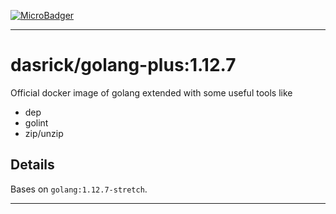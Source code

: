 [![MicroBadger][microbadger-image]][microbadger-url]

***

# dasrick/golang-plus:1.12.7

Official docker image of golang extended with some useful tools like

* dep
* golint
* zip/unzip

## Details

Bases on `golang:1.12.7-stretch`.

***

[microbadger-image]: https://images.microbadger.com/badges/image/dasrick/golang-plus:1.12.7.svg
[microbadger-url]: https://microbadger.com/images/dasrick/golang-plus:1.12.7
